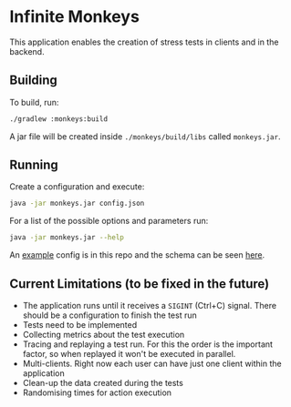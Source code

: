 # Infinite Monkeys

This application enables the creation of stress tests in clients and in the backend.

## Building

To build, run:

```bash
./gradlew :monkeys:build
```

A jar file will be created inside `./monkeys/build/libs` called `monkeys.jar`.

## Running

Create a configuration and execute:

```bash
java -jar monkeys.jar config.json
```

For a list of the possible options and parameters run:

```bash
java -jar monkeys.jar --help
```

An [example](example.json) config is in this repo and the schema can be seen [here](schema.json).

## Current Limitations (to be fixed in the future)

* The application runs until it receives a `SIGINT` (Ctrl+C) signal. There should be a configuration
  to finish the test run
* Tests need to be implemented
* Collecting metrics about the test execution
* Tracing and replaying a test run. For this the order is the important factor, so when replayed it
  won't be executed in parallel.
* Multi-clients. Right now each user can have just one client within the application
* Clean-up the data created during the tests
* Randomising times for action execution
